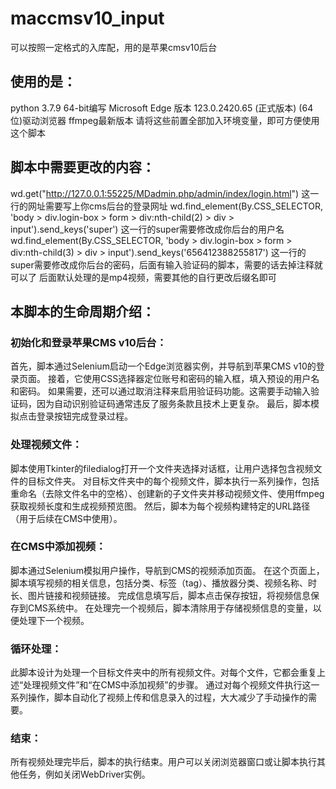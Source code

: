 # maccmsv10_input
可以按照一定格式的入库配，用的是苹果cmsv10后台

## 使用的是：
python 3.7.9 64-bit编写
Microsoft Edge 版本 123.0.2420.65 (正式版本) (64 位)驱动浏览器
ffmpeg最新版本
请将这些前置全部加入环境变量，即可方便使用这个脚本

## 脚本中需要更改的内容：
wd.get("http://127.0.0.1:55225/MDadmin.php/admin/index/login.html")
这一行的网址需要写上你cms后台的登录网址
wd.find_element(By.CSS_SELECTOR, 'body > div.login-box > form > div:nth-child(2) > div > input').send_keys('super')
这一行的super需要修改成你后台的用户名
wd.find_element(By.CSS_SELECTOR, 'body > div.login-box > form > div:nth-child(3) > div > input').send_keys('656412388255817')
这一行的super需要修改成你后台的密码，后面有输入验证码的脚本，需要的话去掉注释就可以了
后面默认处理的是mp4视频，需要其他的自行更改后缀名即可

## 本脚本的生命周期介绍：

### 初始化和登录苹果CMS v10后台：
首先，脚本通过Selenium启动一个Edge浏览器实例，并导航到苹果CMS v10的登录页面。
接着，它使用CSS选择器定位账号和密码的输入框，填入预设的用户名和密码。
如果需要，还可以通过取消注释来启用验证码功能。这需要手动输入验证码，因为自动识别验证码通常违反了服务条款且技术上更复杂。
最后，脚本模拟点击登录按钮完成登录过程。
### 处理视频文件：
脚本使用Tkinter的filedialog打开一个文件夹选择对话框，让用户选择包含视频文件的目标文件夹。
对目标文件夹中的每个视频文件，脚本执行一系列操作，包括重命名（去除文件名中的空格）、创建新的子文件夹并移动视频文件、使用ffmpeg获取视频长度和生成视频预览图。
然后，脚本为每个视频构建特定的URL路径（用于后续在CMS中使用）。
### 在CMS中添加视频：
脚本通过Selenium模拟用户操作，导航到CMS的视频添加页面。
在这个页面上，脚本填写视频的相关信息，包括分类、标签（tag）、播放器分类、视频名称、时长、图片链接和视频链接。
完成信息填写后，脚本点击保存按钮，将视频信息保存到CMS系统中。
在处理完一个视频后，脚本清除用于存储视频信息的变量，以便处理下一个视频。
### 循环处理：
此脚本设计为处理一个目标文件夹中的所有视频文件。对每个文件，它都会重复上述“处理视频文件”和“在CMS中添加视频”的步骤。
通过对每个视频文件执行这一系列操作，脚本自动化了视频上传和信息录入的过程，大大减少了手动操作的需要。
### 结束：
所有视频处理完毕后，脚本的执行结束。用户可以关闭浏览器窗口或让脚本执行其他任务，例如关闭WebDriver实例。
